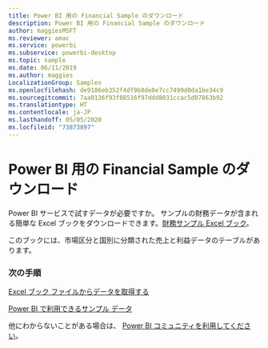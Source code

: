 ```yaml
---
title: Power BI 用の Financial Sample のダウンロード
description: Power BI 用の Financial Sample のダウンロード
author: maggiesMSFT
ms.reviewer: amac
ms.service: powerbi
ms.subservice: powerbi-desktop
ms.topic: sample
ms.date: 06/11/2019
ms.author: maggies
LocalizationGroup: Samples
ms.openlocfilehash: de9186eb352f4df9b8de0e7cc7499d0da1be34c9
ms.sourcegitcommit: 7aa0136f93f88516f97ddd8031ccac5d07863b92
ms.translationtype: HT
ms.contentlocale: ja-JP
ms.lasthandoff: 05/05/2020
ms.locfileid: "73873897"
---
```

# <a name="download-the-financial-sample-workbook-for-power-bi"></a>Power BI 用の Financial Sample のダウンロード
Power BI サービスで試すデータが必要ですか。 サンプルの財務データが含まれる簡単な Excel ブックをダウンロードできます。[財務サンプル Excel ブック](https://go.microsoft.com/fwlink/?LinkID=521962)。

このブックには、市場区分と国別に分類された売上と利益データのテーブルがあります。

### <a name="next-steps"></a>次の手順
[Excel ブック ファイルからデータを取得する](service-excel-workbook-files.md)

[Power BI で利用できるサンプル データ](sample-datasets.md)

他にわからないことがある場合は、 [Power BI コミュニティを利用してください](https://community.powerbi.com/)。

